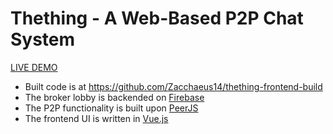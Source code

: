 # Thething - A Web-Based P2P Chat System

[LIVE DEMO](http://the0thing.herokuapp.com/)

* Built code is at https://github.com/Zacchaeus14/thething-frontend-build
* The broker lobby is backended on [Firebase](https://firebase.google.com/)
* The P2P functionality is built upon [PeerJS](https://peerjs.com/)
* The frontend UI is written in [Vue.js](https://vuejs.org/)

